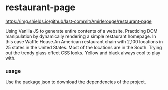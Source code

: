 # restaurant-page

https://img.shields.io/github/last-commit/Amirlerouge/restaurant-page



Using Vanilla JS to generate entire contents of a website.
Practicing DOM manipulation by dynamically rendering a simple restaurant homepage. In this case Waffle House.An American restaurant chain with 2,100 locations in 25 states in the United States. Most of the locations are in the South.
Trying out the trendy glass effect CSS looks. Yellow and black always cool to play with.

### usage

Use the package.json to download the dependencies of the project.

